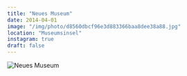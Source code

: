 ```yaml
---
title: "Neues Museum"
date: 2014-04-01
image: "/img/photo/d8560dbcf96e3d883366baa8dee38a88.jpg"
location: "Museumsinsel"
instagram: true
draft: false
---
```


![Neues Museum](/img/photo/d8560dbcf96e3d883366baa8dee38a88.jpg)
